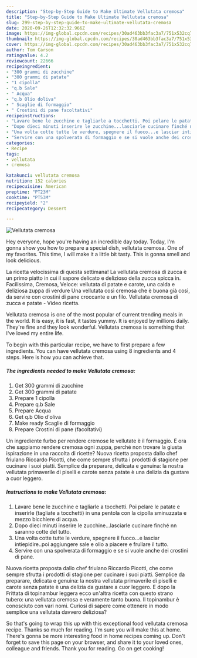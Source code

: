 ```yaml
---
description: "Step-by-Step Guide to Make Ultimate Vellutata cremosa"
title: "Step-by-Step Guide to Make Ultimate Vellutata cremosa"
slug: 299-step-by-step-guide-to-make-ultimate-vellutata-cremosa
date: 2020-09-26T12:32:32.966Z
image: https://img-global.cpcdn.com/recipes/30ad463bb3fac3a7/751x532cq70/vellutata-cremosa-recipe-main-photo.jpg
thumbnail: https://img-global.cpcdn.com/recipes/30ad463bb3fac3a7/751x532cq70/vellutata-cremosa-recipe-main-photo.jpg
cover: https://img-global.cpcdn.com/recipes/30ad463bb3fac3a7/751x532cq70/vellutata-cremosa-recipe-main-photo.jpg
author: Tom Carson
ratingvalue: 4.2
reviewcount: 22666
recipeingredient:
- "300 grammi di zucchine"
- "300 grammi di patate"
- "1 cipolla"
- "q.b Sale"
- " Acqua"
- "q.b Olio doliva"
- " Scaglie di formaggio"
- " Crostini di pane facoltativi"
recipeinstructions:
- "Lavare bene le zucchine e tagliarle a tocchetti. Poi pelare le patate e inserirle (tagliate a tocchetti) in una pentola con la cipolla sminuzzata e mezzo bicchiere di acqua."
- "Dopo dieci minuti inserire le zucchine...lasciarle cucinare finché nn saranno cotte del tutto."
- "Una volta cotte tutte le verdure, spegnere il fuoco...e lasciar intiepidire..poi aggiungere sale e olio a piacere e frullare il tutto."
- "Servire con una spolverata di formaggio e se si vuole anche dei crostini di pane."
categories:
- Recipe
tags:
- vellutata
- cremosa

katakunci: vellutata cremosa 
nutrition: 152 calories
recipecuisine: American
preptime: "PT23M"
cooktime: "PT53M"
recipeyield: "2"
recipecategory: Dessert

---
```



![Vellutata cremosa](https://img-global.cpcdn.com/recipes/30ad463bb3fac3a7/751x532cq70/vellutata-cremosa-recipe-main-photo.jpg)

Hey everyone, hope you're having an incredible day today. Today, I'm gonna show you how to prepare a special dish, vellutata cremosa. One of my favorites. This time, I will make it a little bit tasty. This is gonna smell and look delicious.

La ricetta velocissima di questa settimana! La vellutata cremosa di zucca è un primo piatto in cui il sapore delicato e delizioso della zucca spicca in. Facilissima, Cremosa, Veloce: vellutata di patate e carote, una calda e deliziosa zuppa di verdure Una vellutata così cremosa che è buona già così, da servire con crostini di pane croccante e un filo. Vellutata cremosa di zucca e patate - Video ricetta.

Vellutata cremosa is one of the most popular of current trending meals in the world. It is easy, it is fast, it tastes yummy. It is enjoyed by millions daily. They're fine and they look wonderful. Vellutata cremosa is something that I've loved my entire life.


To begin with this particular recipe, we have to first prepare a few ingredients. You can have vellutata cremosa using 8 ingredients and 4 steps. Here is how you can achieve that.

<!--inarticleads1-->

##### The ingredients needed to make Vellutata cremosa:

1. Get 300 grammi di zucchine
1. Get 300 grammi di patate
1. Prepare 1 cipolla
1. Prepare q.b Sale
1. Prepare  Acqua
1. Get q.b Olio d&#39;oliva
1. Make ready  Scaglie di formaggio
1. Prepare  Crostini di pane (facoltativi)


Un ingrediente furbo per rendere cremose le vellutate è il formaggio. E ora che sappiamo rendere cremosa ogni zuppa, perché non trovare la giusta ispirazione in una raccolta di ricette? Nuova ricetta proposta dallo chef friulano Riccardo Picotti, che come sempre sfrutta i prodotti di stagione per cucinare i suoi piatti. Semplice da preparare, delicata e genuina: la nostra vellutata primaverile di piselli e carote senza patate è una delizia da gustare a cuor leggero. 

<!--inarticleads2-->

##### Instructions to make Vellutata cremosa:

1. Lavare bene le zucchine e tagliarle a tocchetti. Poi pelare le patate e inserirle (tagliate a tocchetti) in una pentola con la cipolla sminuzzata e mezzo bicchiere di acqua.
1. Dopo dieci minuti inserire le zucchine...lasciarle cucinare finché nn saranno cotte del tutto.
1. Una volta cotte tutte le verdure, spegnere il fuoco...e lasciar intiepidire..poi aggiungere sale e olio a piacere e frullare il tutto.
1. Servire con una spolverata di formaggio e se si vuole anche dei crostini di pane.


Nuova ricetta proposta dallo chef friulano Riccardo Picotti, che come sempre sfrutta i prodotti di stagione per cucinare i suoi piatti. Semplice da preparare, delicata e genuina: la nostra vellutata primaverile di piselli e carote senza patate è una delizia da gustare a cuor leggero. E dopo la Frittata di topinambur leggera ecco un&#39;altra ricetta con questo strano tubero: una vellutata cremosa e veramente tanto buona. Il topinambur è conosciuto con vari nomi. Curiosi di sapere come ottenere in modo semplice una vellutata davvero deliziosa? 

So that's going to wrap this up with this exceptional food vellutata cremosa recipe. Thanks so much for reading. I'm sure you will make this at home. There's gonna be more interesting food in home recipes coming up. Don't forget to save this page on your browser, and share it to your loved ones, colleague and friends. Thank you for reading. Go on get cooking!
